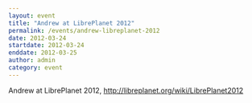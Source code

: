 ```yaml
---
layout: event
title: "Andrew at LibrePlanet 2012"
permalink: /events/andrew-libreplanet-2012
date: 2012-03-24
startdate: 2012-03-24
enddate: 2012-03-25
author: admin
category: event
---
```


Andrew at LibrePlanet 2012, http://libreplanet.org/wiki/LibrePlanet2012

